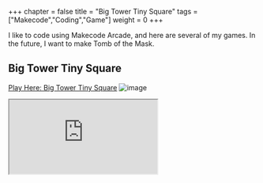+++
chapter = false
title = "Big Tower Tiny Square"
tags = ["Makecode","Coding","Game"]
weight = 0
+++

I like to code using Makecode Arcade, and here are several of my games. In the future, I want to make Tomb of the Mask.

## Big Tower Tiny Square
[Play Here: Big Tower Tiny Square](https://big-tower.66836683.xyz/)
![image](https://github.com/George-LJH/George-website/assets/155213581/0ba0f383-1165-48b7-b655-f210dd82047f)




<iframe src="https://www.w3schools.com" title="W3Schools Free Online Web Tutorials"></iframe>
